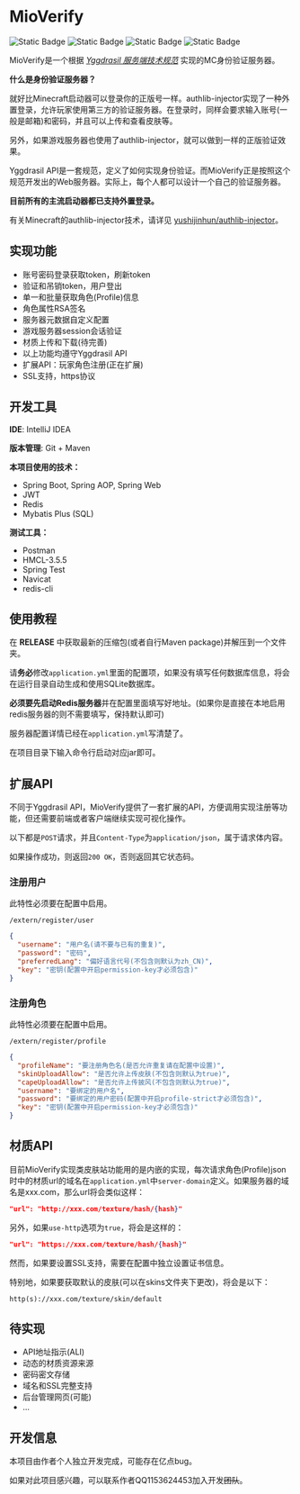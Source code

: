 # MioVerify

![Static Badge](https://img.shields.io/badge/version-v1.2.0--BETA-blue) ![Static Badge](https://img.shields.io/badge/java-17-purple) ![Static Badge](https://img.shields.io/badge/developer-Fuzihara_Yukina-orange) ![Static Badge](https://img.shields.io/badge/for-Minecraft_Java_Edition-green)

MioVerify是一个根据 *[Yggdrasil 服务端技术规范](https://github.com/yushijinhun/authlib-injector/wiki/Yggdrasil-%E6%9C%8D%E5%8A%A1%E7%AB%AF%E6%8A%80%E6%9C%AF%E8%A7%84%E8%8C%83)* 实现的MC身份验证服务器。

**什么是身份验证服务器？**

就好比Minecraft启动器可以登录你的正版号一样。authlib-injector实现了一种外置登录，允许玩家使用第三方的验证服务器。在登录时，同样会要求输入账号(一般是邮箱)和密码，并且可以上传和查看皮肤等。

另外，如果游戏服务器也使用了authlib-injector，就可以做到一样的正版验证效果。

Yggdrasil API是一套规范，定义了如何实现身份验证。而MioVerify正是按照这个规范开发出的Web服务器。实际上，每个人都可以设计一个自己的验证服务器。

**目前所有的主流启动器都已支持外置登录。**

有关Minecraft的authlib-injector技术，请详见 [yushijinhun/authlib-injector](https://github.com/yushijinhun/authlib-injector)。

## 实现功能

* 账号密码登录获取token，刷新token
* 验证和吊销token，用户登出
* 单一和批量获取角色(Profile)信息
* 角色属性RSA签名
* 服务器元数据自定义配置
* 游戏服务器session会话验证
* 材质上传和下载(待完善)
* 以上功能均遵守Yggdrasil API
* 扩展API：玩家角色注册(正在扩展)
* SSL支持，https协议

## 开发工具

**IDE**: IntelliJ IDEA

**版本管理**: Git + Maven

**本项目使用的技术：**

* Spring Boot, Spring AOP, Spring Web
* JWT
* Redis
* Mybatis Plus (SQL)

**测试工具：**

* Postman
* HMCL-3.5.5
* Spring Test
* Navicat
* redis-cli

## 使用教程

在 **RELEASE** 中获取最新的压缩包(或者自行Maven package)并解压到一个文件夹。

请**务必**修改`application.yml`里面的配置项，如果没有填写任何数据库信息，将会在运行目录自动生成和使用SQLite数据库。

**必须要先启动Redis服务器**并在配置里面填写好地址。(如果你是直接在本地启用redis服务器的则不需要填写，保持默认即可)

服务器配置详情已经在`application.yml`写清楚了。

在项目目录下输入命令行启动对应jar即可。

## 扩展API

不同于Yggdrasil API，MioVerify提供了一套扩展的API，方便调用实现注册等功能，但还需要前端或者客户端继续实现可视化操作。

以下都是`POST`请求，并且`Content-Type`为`application/json`，属于请求体内容。

如果操作成功，则返回`200 OK`，否则返回其它状态码。

### 注册用户

此特性必须要在配置中启用。

`/extern/register/user`

```json
{
  "username": "用户名(请不要与已有的重复)",
  "password": "密码",
  "preferredLang": "偏好语言代号(不包含则默认为zh_CN)",
  "key": "密钥(配置中开启permission-key才必须包含)"
}
```

### 注册角色

此特性必须要在配置中启用。

`/extern/register/profile`

```json
{
  "profileName": "要注册角色名(是否允许重复请在配置中设置)",
  "skinUploadAllow": "是否允许上传皮肤(不包含则默认为true)",
  "capeUploadAllow": "是否允许上传披风(不包含则默认为true)",
  "username": "要绑定的用户名",
  "password": "要绑定的用户密码(配置中开启profile-strict才必须包含)",
  "key": "密钥(配置中开启permission-key才必须包含)"
}
```

## 材质API

目前MioVerify实现类皮肤站功能用的是内嵌的实现，每次请求角色(Profile)json时中的材质url的域名在`application.yml`中`server-domain`定义。如果服务器的域名是xxx.com，那么url将会类似这样：

```json
"url": "http://xxx.com/texture/hash/{hash}"
```

另外，如果`use-http`选项为`true`，将会是这样的：

```json
"url": "https://xxx.com/texture/hash/{hash}"
```

然而，如果要设置SSL支持，需要在配置中独立设置证书信息。

特别地，如果要获取默认的皮肤(可以在skins文件夹下更改)，将会是以下：

```plaintext
http(s)://xxx.com/texture/skin/default
```

## 待实现

* API地址指示(ALI)
* 动态的材质资源来源
* 密码密文存储
* 域名和SSL完整支持
* 后台管理网页(可能)
* ...

## 开发信息

本项目由作者个人独立开发完成，可能存在亿点bug。

如果对此项目感兴趣，可以联系作者QQ1153624453加入开发~~团队~~。
